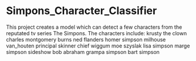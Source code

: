 # Simpons_Character_Classifier

This project creates a model which can detect a few characters from the reputated tv series The Simpons.
The characters include:
krusty the clown
charles montgomery burns
ned flanders
homer simpson
milhouse van_houten
principal skinner
chief wiggum
moe szyslak
lisa simpson
marge simpson
sideshow bob
abraham grampa simpson
bart simpson

